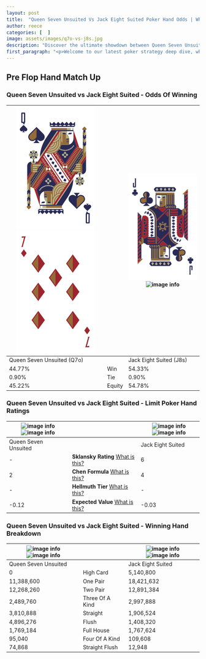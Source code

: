 ```yaml
---
layout: post
title:  "Queen Seven Unsuited Vs Jack Eight Suited Poker Hand Odds | Which Is The Better Hand In Poker? A Complete Guide"
author: reece
categories: [  ]
image: assets/images/q7o-vs-j8s.jpg
description: "Discover the ultimate showdown between Queen Seven Unsuited and Jack Eight Suited in poker! Uncover the odds, strategies, and scenarios where one hand triumphs over the other. Get ready to up your poker game with this thrilling analysis."
first_paragraph: "<p>Welcome to our latest poker strategy deep dive, where we're pitting two distinct hands against each other in a high-stakes showdown: Queen Seven Unsuited vs Jack Eight Suited.</p><p>In the dynamic world of poker, every decision counts, and knowing which hand holds the upper hand is key to your success at the table.</p><p>In this article, we'll dissect these two hands, explore the scenarios where one dominates the other, and equip you with the knowledge to make strategic choices that can tip the odds in your favor.</p><p>Get ready to unravel the intriguing dynamics of these poker hands and elevate your game to new heights.</p>"
---
```




[comment]: # (sp0)

## Pre Flop Hand Match Up

<div class="table hand-ratings" markdown="1"> 



### Queen Seven Unsuited vs Jack Eight Suited - Odds Of Winning


    
| ![image info](assets/images/hand1/q.png) ![image info](assets/images/hand1/7o.png) |  | ![image info](assets/images/hand2/j.png) ![image info](assets/images/hand2/8s.png) |
| -------- | -------- | -------- |
| Queen Seven Unsuited (Q7o) |  | Jack Eight Suited (J8s) |
| 44.77% | Win | 54.33% |
| 0.90% | Tie | 0.90% |
| 45.22% | Equity | 54.78% |




[comment]: # (sp1)



### Queen Seven Unsuited vs Jack Eight Suited - Limit Poker Hand Ratings


    
| ![image info](https://www.riverpairs.com/assets/images/hand1/q.png) ![image info](https://www.riverpairs.com/assets/images/hand1/7o.png) |  | ![image info](https://www.riverpairs.com/assets/images/hand2/j.png) ![image info](https://www.riverpairs.com/assets/images/hand2/8s.png) |
| -------- | -------- | -------- |
| Queen Seven Unsuited |  | Jack Eight Suited |
| - | **Sklansky Rating** [What is this?](/sklansky-rating-explained) | 6 |
| 2 | **Chen Formula** [What is this?](/chen-formula-explained) | 4 |
| - | **Hellmuth Tier** [What is this?](/Hellmuth-tier-explained) | - |
| -0.12 | **Expected Value** [What is this?](/expected-value-explained) | -0.03 |




[comment]: # (sp2)



### Queen Seven Unsuited vs Jack Eight Suited - Winning Hand Breakdown


    
| ![image info](https://www.riverpairs.com/assets/images/hand1/q.png) ![image info](https://www.riverpairs.com/assets/images/hand1/7o.png) |  | ![image info](https://www.riverpairs.com/assets/images/hand2/j.png) ![image info](https://www.riverpairs.com/assets/images/hand2/8s.png) |
| -------- | -------- | -------- |
| Queen Seven Unsuited |  | Jack Eight Suited |
| 0 | High Card | 5,140,800 |
| 11,388,600 | One Pair | 18,421,632 |
| 12,268,260 | Two Pair | 12,891,384 |
| 2,489,760 | Three Of A Kind | 2,997,888 |
| 3,810,888 | Straight | 1,906,524 |
| 4,896,276 | Flush | 1,408,320 |
| 1,769,184 | Full House | 1,767,624 |
| 95,040 | Four Of A Kind | 109,608 |
| 74,868 | Straight Flush | 12,948 |




[comment]: # (sp3)



</div>

[comment]: # (sp4)



[comment]: # (sp5)

